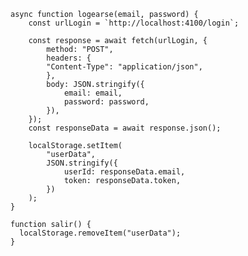     async function logearse(email, password) {
        const urlLogin = `http://localhost:4100/login`;

        const response = await fetch(urlLogin, {
            method: "POST",
            headers: {
            "Content-Type": "application/json",
            },
            body: JSON.stringify({
                email: email,
                password: password,
            }),
        });
        const responseData = await response.json();

        localStorage.setItem(
            "userData",
            JSON.stringify({
                userId: responseData.email,
                token: responseData.token,
            })
        );  
    }

    function salir() {
      localStorage.removeItem("userData");
    }